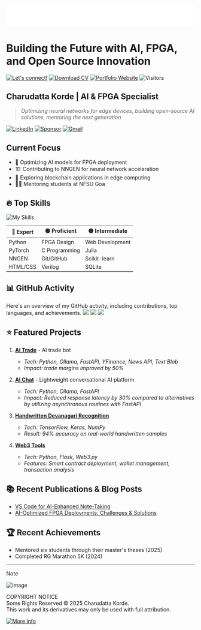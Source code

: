 ![SVG Banners](assets/profile_banner.svg)
# Building the Future with AI, FPGA, and Open Source Innovation

[![Let's connect!](https://img.shields.io/badge/Let's_connect!-8A2BE2?style=for-the-badge)](mailto:152109007c@gmail.com)
[![Download CV](https://img.shields.io/badge/Download_CV-555555?style=for-the-badge)](src/cv/cv.pdf)
[![Portfolio Website](https://img.shields.io/badge/Portfolio_Website-263759?style=for-the-badge)](https://charudatta10.github.io/portfolio/)
![Visitors](https://api.visitorbadge.io/api/visitors?path=https%3A%2F%2Fgithub.com%2Fcharudatta10&countColor=%23263759)

## Charudatta Korde | AI & FPGA Specialist
> *Optimizing neural networks for edge devices, building open-source AI solutions, mentoring the next generation*

[![LinkedIn](https://img.shields.io/badge/linkedin-%230077B5.svg?style=for-the-badge&logo=linkedin&logoColor=white)](https://www.linkedin.com/in/charudatta-korde/)
[![Sponsor](https://img.shields.io/badge/sponsor-30363D?style=for-the-badge&logo=GitHub-Sponsors&logoColor=#EA4AAA)](https://github.com/sponsors/charudatta10)
[![Gmail](https://img.shields.io/badge/Gmail-D14836?style=for-the-badge&logo=gmail&logoColor=white)](mailto:152109007c@gmail.com)

## Current Focus
- 🧠 Optimizing AI models for FPGA deployment
- 🏗️ Contributing to NNGEN for neural network acceleration
- 🔗 Exploring blockchain applications in edge computing
- 👨‍🏫 Mentoring students at NFSU Goa

## 🔥 Top Skills
![My Skills](https://skillicons.dev/icons?i=python,pytorch,html,git,c,flask,latex,markdown,vscode,powershell&theme=dark&perline=10)

| 🔵 **Expert** | 🟢 **Proficient** | 🟡 **Intermediate** |
|-------------|----------------|----------------|
| Python      | FPGA Design    | Web Development|
| PyTorch     | C Programming  | Julia          |
| NNGEN       | Git/GitHub     | Scikit-learn   |
| HTML/CSS    | Verilog        | SQLite        |

## 📊 GitHub Activity
Here's an overview of my GitHub activity, including contributions, top languages, and achievements.
<img height=300 src="https://github-readme-stats.vercel.app/api?username=charudatta10&show=reviews,discussions_started,prs_merged,prs_merged_percentage&hide_rank=true&show_icons=true&include_all_commits=true&theme=onedark#gh-dark-mode-only&bg_color=30,e96443,904e95)" />
<img height=300 src="https://github-readme-stats.vercel.app/api/top-langs/?username=charudatta10&layout=pie&hide=html&theme=onedark" />
<img height=300 src="https://github-profile-trophy.vercel.app/?username=charudatta10&theme=onedark&rows=2&column=3" />


## ⭐ Featured Projects
1. **[AI Trade](https://github.com/charudatta10/ai-trade)** - AI trade bot 
   - *Tech: Python, Ollama, FastAPI, YFinance, News API, Text Blob*
   - *Impact: trade margins improved by 50%*
   
2. **[AI Chat](https://github.com/charudatta10/ai_chat)** - Lightweight conversational AI platform
   - *Tech: Python, Ollama, FastAPI*
   - *Impact: Reduced response latency by 30% compared to alternatives by utilizing asynchronous routines with FastAPI*

3. **[Handwritten Devanagari Recognition](https://github.com/charudatta10/devanagari-handwriting-recognizer)**
   - *Tech: TensorFlow, Keras, NumPy*
   - *Result: 94% accuracy on real-world handwritten samples*

4. **[Web3 Tools](https://github.com/charudatta10/web3-tools)**
   - *Tech: Python, Flask, Web3.py*
   - *Features: Smart contract deployment, wallet management, transaction analysis*

## 📚 Recent Publications & Blog Posts
- [VS Code for AI-Enhanced Note-Taking](https://dev.to/charudatta10/vs-code-for-note-taking-324b)
- [AI-Optimized FPGA Deployments: Challenges & Solutions](https://dev.to/charudatta10/ai-optimized-fpga-deployments-challenges-solutions-2mij)

## 🏆 Recent Achievements
- Mentored six students through their master's theses (2025)
- Completed RG Marathon 5K (2024)

---


> [!NOTE]
> ![image](https://github.com/user-attachments/assets/86771f8d-bf71-47bf-875e-a523b3193ad2)  
>
> COPYRIGHT NOTICE  
> Some Rights Reserved © 2025 Charudatta Korde.  
> This work and its derivatives may only be used with full attribution.


[![More info](https://img.shields.io/badge/More_info-0d1117?style=for-the-badge)](assets/github_stats.md) 
